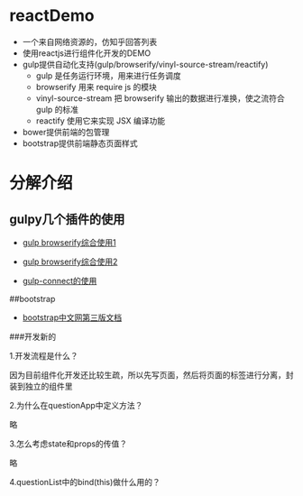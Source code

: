 # reactDemo

 - 一个来自网络资源的，仿知乎回答列表
 - 使用reactjs进行组件化开发的DEMO
 - gulp提供自动化支持(gulp/browserify/vinyl-source-stream/reactify)
 	- gulp 是任务运行环境，用来进行任务调度
	- browserify 用来 require js 的模块
	- vinyl-source-stream 把 browserify 输出的数据进行准换，使之流符合 gulp 的标准
	- reactify 使用它来实现 JSX 编译功能
- bower提供前端的包管理
- bootstrap提供前端静态页面样式 

# 分解介绍

## gulpy几个插件的使用

- [gulp browserify综合使用1](http://www.jianshu.com/p/tY6UPN)

- [gulp browserify综合使用2](https://segmentfault.com/a/1190000004002631)

- [gulp-connect的使用](http://ofcss.com/2014/05/03/gulp-as-a-development-web-server-zh_cn.html)



##bootstrap

- [bootstrap中文网第三版文档](http://v3.bootcss.com/)



###开发新的

1.开发流程是什么？

因为目前组件化开发还比较生疏，所以先写页面，然后将页面的标签进行分离，封装到独立的组件里

2.为什么在questionApp中定义方法？

略

3.怎么考虑state和props的传值？

略

4.questionList中的bind(this)做什么用的？


